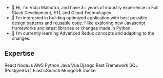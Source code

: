 - 👋 Hi, I’m Vidip Malhotra, and have 3+ years of industry experience in Full Stack Development, ETL and Cloud Technologies
- 👀 I’m interested in building optimized application with best possible design patterns and reusable code. 
I like exploring new Javascript frameworks and latest libraries or changes made in Python.
- 🌱 I’m currently learning Advanced Redux concepts and adapting to the changes.

## Expertise
React
NodeJs
AWS
Python
Java
Vue
Django Rest Framework
SQL (PostgreSQL)
ElasticSearch
MongoDB
Docker

<!---
Vidip/Vidip is a ✨ special ✨ repository because its `README.md` (this file) appears on your GitHub profile.
You can click the Preview link to take a look at your changes.
--->
